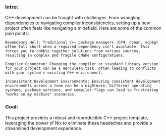 ### Intro:

C++ development can be fraught with challenges. From wrangling dependencies to navigating compiler inconsistencies, setting up a new project often feels like navigating a minefield. Here are some of the common pain points:

    Dependency Hell: Traditional C++ package managers (CPM, Conan, vcpkg) often fall short when a required dependency isn't available. This forces you to cobble together solutions from various sources, resulting in complex and fragile CMake configurations.

    Compiler Conundrum: Changing the compiler or standard library version for your project can be a Herculean task, often leading to conflicts with your system's existing C++ environment.

    Inconsistent Development Environments: Ensuring consistent development environments across a team can be a nightmare. Different operating systems, package versions, and compiler flags can lead to frustrating "works on my machine" scenarios.


### Goal:

This project provides a robust and reproducible C++ project template, leveraging the power of Nix to eliminate these headaches and provide a streamlined development experience.
